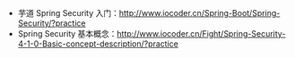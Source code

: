 * 芋道 Spring Security 入门：<http://www.iocoder.cn/Spring-Boot/Spring-Security/?practice>
* Spring Security 基本概念：<http://www.iocoder.cn/Fight/Spring-Security-4-1-0-Basic-concept-description/?practice>
